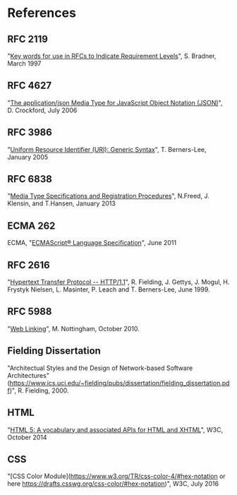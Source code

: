 # References

## RFC 2119

"[Key words for use in RFCs to Indicate Requirement Levels](http://tools.ietf.org/html/rfc2119)", S. Bradner, March 1997

## RFC 4627

"[The application/json Media Type for JavaScript Object Notation (JSON)](http://tools.ietf.org/html/rfc4627)", D. Crockford, July 2006

## RFC 3986

"[Uniform Resource Identifier (URI): Generic Syntax](http://tools.ietf.org/html/rfc3986)", T. Berners-Lee, January 2005

## RFC 6838

"[Media Type Specifications and Registration Procedures](http://tools.ietf.org/rfc/rfc6838.txt)", N.Freed, J. Klensin, and T.Hansen, January 2013

## ECMA 262

ECMA, "[ECMAScript® Language Specification](http://www.ecma-international.org/ecma-262/5.1/)", June 2011

## RFC 2616

"[Hypertext Transfer Protocol -- HTTP/1.1](https://www.ietf.org/rfc/rfc2616.txt)", R. Fielding, J. Gettys, J. Mogul, H. Frystyk Nielsen, L. Masinter, P. Leach and T. Berners-Lee, June 1999.

## RFC 5988

"[Web Linking](https://tools.ietf.org/html/rfc5988)", M. Nottingham, October 2010.

## Fielding Dissertation

"Architectual Styles and the Design of Network-based Software Architectures" (https://www.ics.uci.edu/~fielding/pubs/dissertation/fielding_dissertation.pdf)", R. Fielding, 2000.

## HTML

"[HTML 5: A vocabulary and associated APIs for HTML and XHTML](http://www.w3.org/TR/html5/)", W3C, October 2014

## CSS

"[CSS Color Module](https://www.w3.org/TR/css-color-4/#hex-notation or here https://drafts.csswg.org/css-color/#hex-notation)", W3C, July 2016
